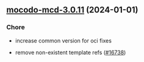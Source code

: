 

## [mocodo-mcd-3.0.11](https://github.com/truecharts/charts/compare/mocodo-mcd-3.0.10...mocodo-mcd-3.0.11) (2024-01-01)

### Chore



- increase common version for oci fixes

- remove non-existent template refs ([#16738](https://github.com/truecharts/charts/issues/16738))